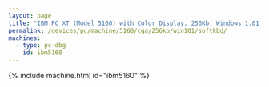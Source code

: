 ```yaml
---
layout: page
title: "IBM PC XT (Model 5160) with Color Display, 256Kb, Windows 1.01, Soft Keyboard"
permalink: /devices/pc/machine/5160/cga/256kb/win101/softkbd/
machines:
  - type: pc-dbg
    id: ibm5160
---
```


{% include machine.html id="ibm5160" %}

